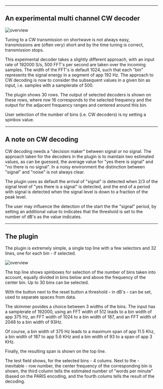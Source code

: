 
---------------------------------------------------------------------
An experimental multi channel CW decoder
---------------------------------------------------------------------

![overview](/skimmer-overview.png?raw=true)

Tuning to a CW transmission on shortwave is not always easy,
transmissions are (often very) short and by the time tuning
is correct, transmission stops.

This expeimental decoder takes a slightly different approach,
with an input rate of 192000 S/s, 500 FFT's per second  are taken
over the incoming samples.
The width of the FFT's is default 1024, such that each "bin" represents
the signal energy in a segment of app 192 Hz. 
The approach to CW decoding is now to consider the subsequent values in
a given bin as input, i.e. samples with a samplerate of 500.

The plugin shows 30 rows. The output of selected decoders is shown on
these rows, where row 16 corresponds to the selected frequency and
the output for the adjacent frequency ranges and centered around this bin.

User selection of the number of bins (i.e. CW decoders) is ny setting
a spinbox value.

--------------------------------------------------------------------------
A note on CW decoding
--------------------------------------------------------------------------

CW decoding needs a "decision maker" between signal or no signal.
The approach taken for the decoders in the plugin is to maintain
two estimated values, as can be guessed, the average value for "yes there
is signal" and "no there is no signal". In a noisy environment the
distinction between "signal" and "noise" is not always clear.

The plugin uses as default the arrival of "signal" is detected when
2/3 of the signal level of "yes there is a signal" is detected, and the
end of a period with signal is detected when the signal level is  down to
a fraction of the peak level.

The user may influence the detection of the start the the "signal" period,
by setting an additional value to indicates that the threshold is set to
the number of dB's as the value indicates.


------------------------------------------------------------------------
The plugin
-------------------------------------------------------------------------

The plugin is extremely simple, a single top line with a few
selectors and 32 lines, one for each bin - if selected.

![overview](/skimmer-1.png?raw=true)

The top line shows spinboxes for selection of the number of bins taken
into account, equally divided in bins below and above the
frequency of the center bin.  Up to 30 bins can be selected.

With the button next to the reset button a threshold - in dB's - can be set,
used to separate spaces from data.

The skimmer povides a choice between 3 widths of the bins. The input has a
samplerate of 192000, using an FFT width of 512 leads to a bin width
of app 375 Hz, an FFT width of 1024 to a bin width of 187, and an FFT width
of 2048 to a bin width of 93Hz.

Of course, a bin width of 375 Hz leads to a maximum span of app 11.5 Khz,
a bin width of 187 to app 5.6 KHz and a bin width of 93 to a span of app 3 KHz.

Finally, the resulting span is shown on the top line.

The test field shows, for the selected bins - 4 colums.
Next to the - inevitable - row number, the center frequency of the
corresponding bin is shown, the third column tells the estimated number of
"words per minute" (based on the PARIS encoding, and the fourth colums
tells the result of the decoding.

